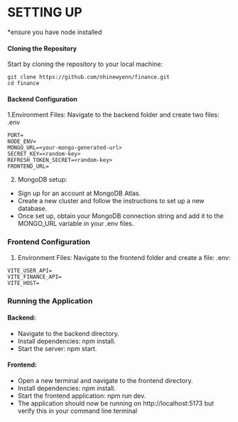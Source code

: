 # SETTING UP

*ensure you have node installed

#### Cloning the Repository
Start by cloning the repository to your local machine:

```
git clone https://github.com/nhinewyenn/finance.git
cd finance
```

#### Backend Configuration

1.Environment Files: Navigate to the backend folder and create two files: .env 

```
PORT=
NODE_ENV=
MONGO_URL=<your-mongo-generated-url>
SECRET_KEY=<random-key>
REFRESH_TOKEN_SECRET=<random-key>
FRONTEND_URL=

```
2. MongoDB setup:
- Sign up for an account at MongoDB Atlas.
- Create a new cluster and follow the instructions to set up a new database.
- Once set up, obtain your MongoDB connection string and add it to the MONGO_URL variable in your .env files.

### Frontend Configuration
1. Environment Files: Navigate to the frontend folder and create a file: .env:

```
VITE_USER_API=
VITE_FINANCE_API=
VITE_HOST=
```

### Running the Application
#### Backend:

- Navigate to the backend directory.
- Install dependencies: npm install.
- Start the server: npm start.


#### Frontend:

- Open a new terminal and navigate to the frontend directory.
- Install dependencies: npm install.
- Start the frontend application: npm run dev.
- The application should now be running on http://localhost:5173 but verify this in your command line terminal
